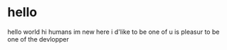 # hello
hello world
hi humans
im new here i d'like to be one of u is pleasur to be one of the devlopper 
